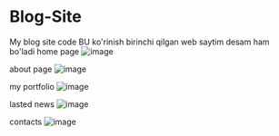 # Blog-Site
 My blog site code
BU ko'rinish birinchi qilgan web saytim desam ham bo'ladi
home page 
![image](https://user-images.githubusercontent.com/70073648/194692053-27e4df74-bdbd-4836-b95c-a3334ebd052e.png)

about page
![image](https://user-images.githubusercontent.com/70073648/194692063-e918f3d4-cac8-4d89-bc45-dff164d3febd.png)

my portfolio 
![image](https://user-images.githubusercontent.com/70073648/194692074-061d94ea-3237-49c2-8e13-fe709f7f4a7a.png)

lasted news
![image](https://user-images.githubusercontent.com/70073648/194692111-06aaa70c-abef-4eae-b721-359d0b9077c2.png)

contacts
![image](https://user-images.githubusercontent.com/70073648/194692146-8b9c70e5-aa2a-455b-9a71-4c7d2829299e.png)
